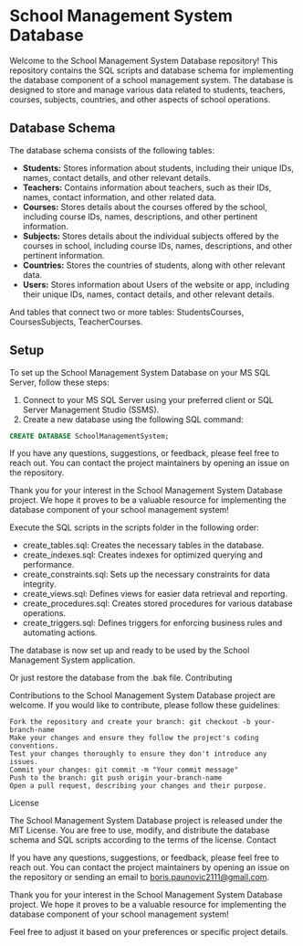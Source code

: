 # School Management System Database

Welcome to the School Management System Database repository! This repository contains the SQL scripts and database schema for implementing the database component of a school management system. The database is designed to store and manage various data related to students, teachers, courses, subjects, countries, and other aspects of school operations.

## Database Schema

The database schema consists of the following tables:

- **Students:** Stores information about students, including their unique IDs, names, contact details, and other relevant details.
- **Teachers:** Contains information about teachers, such as their IDs, names, contact information, and other related data.
- **Courses:** Stores details about the courses offered by the school, including course IDs, names, descriptions, and other pertinent information.
- **Subjects:** Stores details about the individual subjects offered by the courses in school, including course IDs, names, descriptions, and other pertinent information.
- **Countries:** Stores the countries of students, along with other relevant data.
- **Users:** Stores information about Users of the website or app, including their unique IDs, names, contact details, and other relevant details.

And tables that connect two or more tables: StudentsCourses, CoursesSubjects, TeacherCourses.

## Setup

To set up the School Management System Database on your MS SQL Server, follow these steps:

1. Connect to your MS SQL Server using your preferred client or SQL Server Management Studio (SSMS).
2. Create a new database using the following SQL command:

```sql
CREATE DATABASE SchoolManagementSystem;
```
If you have any questions, suggestions, or feedback, please feel free to reach out. You can contact the project maintainers by opening an issue on the repository.

Thank you for your interest in the School Management System Database project. We hope it proves to be a valuable resource for implementing the database component of your school management system!

Execute the SQL scripts in the scripts folder in the following order:  
- create_tables.sql: Creates the necessary tables in the database.
- create_indexes.sql: Creates indexes for optimized querying and performance.
- create_constraints.sql: Sets up the necessary constraints for data integrity.
- create_views.sql: Defines views for easier data retrieval and reporting.
- create_procedures.sql: Creates stored procedures for various database operations.
- create_triggers.sql: Defines triggers for enforcing business rules and automating actions.

The database is now set up and ready to be used by the School Management System application.

Or just restore the database from the .bak file.
Contributing

Contributions to the School Management System Database project are welcome. If you would like to contribute, please follow these guidelines:

    Fork the repository and create your branch: git checkout -b your-branch-name
    Make your changes and ensure they follow the project's coding conventions.
    Test your changes thoroughly to ensure they don't introduce any issues.
    Commit your changes: git commit -m "Your commit message"
    Push to the branch: git push origin your-branch-name
    Open a pull request, describing your changes and their purpose.

License

The School Management System Database project is released under the MIT License. You are free to use, modify, and distribute the database schema and SQL scripts according to the terms of the license.
Contact

If you have any questions, suggestions, or feedback, please feel free to reach out. You can contact the project maintainers by opening an issue on the repository or sending an email to boris.paunovic2111@gmail.com.

Thank you for your interest in the School Management System Database project. We hope it proves to be a valuable resource for implementing the database component of your school management system!


Feel free to adjust it based on your preferences or specific project details.

